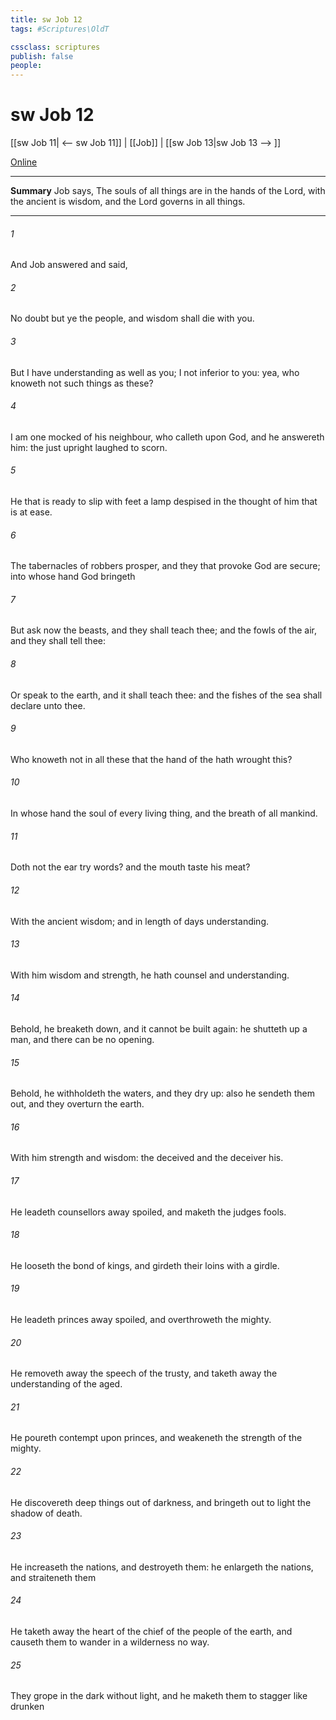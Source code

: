 ```yaml
---
title: sw Job 12
tags: #Scriptures\OldT

cssclass: scriptures
publish: false
people:
---
```


# sw Job 12
[[sw Job 11| <-- sw Job 11]] | [[Job]] | [[sw Job 13|sw Job 13 --> ]]

[Online](https://churchofjesuschrist.org/study/scriptures/ot/job/12?lang=eng)

---
__Summary__
Job says, The souls of all things are in the hands of the Lord, with the ancient is wisdom, and the Lord governs in all things.

---
###### 1 
And Job answered and said,

###### 2 
No doubt but ye  the people, and wisdom shall die with you.

###### 3 
But I have understanding as well as you; I  not inferior to you: yea, who knoweth not such things as these?

###### 4 
I am  one mocked of his neighbour, who calleth upon God, and he answereth him: the just upright  laughed to scorn.

###### 5 
He that is ready to slip with  feet  a lamp despised in the thought of him that is at ease.

###### 6 
The tabernacles of robbers prosper, and they that provoke God are secure; into whose hand God bringeth 

###### 7 
But ask now the beasts, and they shall teach thee; and the fowls of the air, and they shall tell thee:

###### 8 
Or speak to the earth, and it shall teach thee: and the fishes of the sea shall declare unto thee.

###### 9 
Who knoweth not in all these that the hand of the  hath wrought this?

###### 10 
In whose hand  the soul of every living thing, and the breath of all mankind.

###### 11 
Doth not the ear try words? and the mouth taste his meat?

###### 12 
With the ancient  wisdom; and in length of days understanding.

###### 13 
With him  wisdom and strength, he hath counsel and understanding.

###### 14 
Behold, he breaketh down, and it cannot be built again: he shutteth up a man, and there can be no opening.

###### 15 
Behold, he withholdeth the waters, and they dry up: also he sendeth them out, and they overturn the earth.

###### 16 
With him  strength and wisdom: the deceived and the deceiver  his.

###### 17 
He leadeth counsellors away spoiled, and maketh the judges fools.

###### 18 
He looseth the bond of kings, and girdeth their loins with a girdle.

###### 19 
He leadeth princes away spoiled, and overthroweth the mighty.

###### 20 
He removeth away the speech of the trusty, and taketh away the understanding of the aged.

###### 21 
He poureth contempt upon princes, and weakeneth the strength of the mighty.

###### 22 
He discovereth deep things out of darkness, and bringeth out to light the shadow of death.

###### 23 
He increaseth the nations, and destroyeth them: he enlargeth the nations, and straiteneth them 

###### 24 
He taketh away the heart of the chief of the people of the earth, and causeth them to wander in a wilderness  no way.

###### 25 
They grope in the dark without light, and he maketh them to stagger like  drunken 

